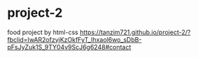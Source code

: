 # project-2
food project by html-css
https://tanzim721.github.io/project-2/?fbclid=IwAR2ofzvjKzOkfFyT_Ihxaol6wo_sDbB-pFsJyZuk1S_9TY04v9ScJ6g6248#contact
